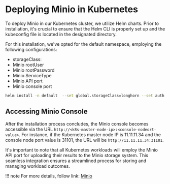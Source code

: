 # Deploying Minio in Kubernetes

To deploy Minio in our Kubernetes cluster, we utilize Helm charts. Prior to installation, it's crucial to ensure that the Helm CLI is properly set up and the kubeconfig file is located in the designated directory.

For this installation, we've opted for the default namespace, employing the following configurations:
- storageClass:  
- Minio rootUser
- Minio rootPassword
- Minio ServiceType
- Minio API port
- Minio console port

```bash
helm install -n default  --set global.storageClass=longhorn --set auth.rootUser=admin --set auth.rootPassword=test123456 --set service.type=NodePort --set service.nodePorts.api=31100 --set service.nodePorts.console=31101 my-release oci://registry-1.docker.io/bitnamicharts/minio
```

## Accessing Minio Console

After the installation process concludes, the Minio console becomes accessible via the URL `http://<k8s-master-node-ip>:<console-nodeort-value>`. For instance, if the Kubernetes master node IP is 11.11.11.34 and the console node port value is 31101, the URL will be `http://11.11.11.34:31101`.

It's important to note that all Kubernetes workloads will employ the Minio API port for uploading their results to the Minio storage system. This seamless integration ensures a streamlined process for storing and managing workload outcomes.


!!! note
    For more details, follow link: [Minio](https://artifacthub.io/packages/helm/bitnami/minio)